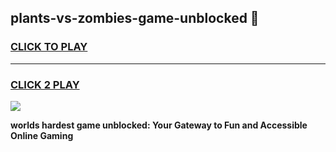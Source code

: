 
## plants-vs-zombies-game-unblocked 👋
<h3>
<a href="https://premium.freeplayer.one?title=plants-vs-zombies-game-unblocked&ref=14F">CLICK TO PLAY</a></h3>
<hr>

<h3>
<a href="https://premium.freeplayer.one?title=plants-vs-zombies-game-unblocked&ref=14F">CLICK 2 PLAY</a>
  
</h3>

<a href="https://premium.freeplayer.one?title=plants-vs-zombies-game-unblocked&ref=12F/"><img src="https://clearcache.store/games.png"></a>


**worlds hardest game unblocked: Your Gateway to Fun and Accessible Online Gaming**
